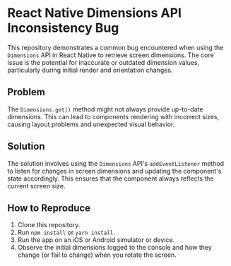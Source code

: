 # React Native Dimensions API Inconsistency Bug

This repository demonstrates a common bug encountered when using the `Dimensions` API in React Native to retrieve screen dimensions.  The core issue is the potential for inaccurate or outdated dimension values, particularly during initial render and orientation changes.

## Problem

The `Dimensions.get()` method might not always provide up-to-date dimensions. This can lead to components rendering with incorrect sizes, causing layout problems and unexpected visual behavior.

## Solution

The solution involves using the `Dimensions` API's `addEventListener` method to listen for changes in screen dimensions and updating the component's state accordingly. This ensures that the component always reflects the current screen size.

## How to Reproduce

1. Clone this repository.
2. Run `npm install` or `yarn install`.
3. Run the app on an iOS or Android simulator or device.
4. Observe the initial dimensions logged to the console and how they change (or fail to change) when you rotate the screen.